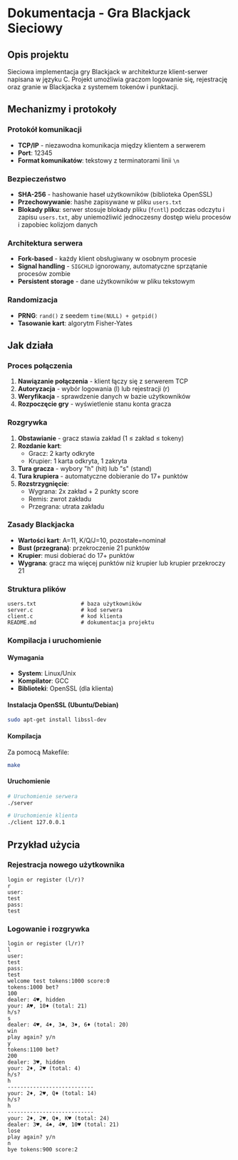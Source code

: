 # Dokumentacja - Gra Blackjack Sieciowy

## Opis projektu
Sieciowa implementacja gry Blackjack w architekturze klient-serwer napisana w języku C. Projekt umożliwia graczom logowanie się, rejestrację oraz granie w Blackjacka z systemem tokenów i punktacji.

## Mechanizmy i protokoły

### Protokół komunikacji
- **TCP/IP** - niezawodna komunikacja między klientem a serwerem
- **Port**: 12345
- **Format komunikatów**: tekstowy z terminatorami linii `\n`

### Bezpieczeństwo
- **SHA-256** - hashowanie haseł użytkowników (biblioteka OpenSSL)
- **Przechowywanie**: hashe zapisywane w pliku `users.txt`
- **Blokady pliku**: serwer stosuje blokady pliku (`fcntl`) podczas odczytu i zapisu `users.txt`, aby uniemożliwić jednoczesny dostęp wielu procesów i zapobiec kolizjom danych

### Architektura serwera
- **Fork-based** - każdy klient obsługiwany w osobnym procesie
- **Signal handling** - `SIGCHLD` ignorowany, automatyczne sprzątanie procesów zombie
- **Persistent storage** - dane użytkowników w pliku tekstowym

### Randomizacja
- **PRNG**: `rand()` z seedem `time(NULL) + getpid()`
- **Tasowanie kart**: algorytm Fisher-Yates

## Jak działa

### Proces połączenia
1. **Nawiązanie połączenia** - klient łączy się z serwerem TCP
2. **Autoryzacja** - wybór logowania (l) lub rejestracji (r)
3. **Weryfikacja** - sprawdzenie danych w bazie użytkowników
4. **Rozpoczęcie gry** - wyświetlenie stanu konta gracza

### Rozgrywka
1. **Obstawianie** - gracz stawia zakład (1 ≤ zakład ≤ tokeny)
2. **Rozdanie kart**:
   - Gracz: 2 karty odkryte
   - Krupier: 1 karta odkryta, 1 zakryta
3. **Tura gracza** - wybory "h" (hit) lub "s" (stand)
4. **Tura krupiera** - automatyczne dobieranie do 17+ punktów
5. **Rozstrzygnięcie**:
   - Wygrana: 2x zakład + 2 punkty score
   - Remis: zwrot zakładu
   - Przegrana: utrata zakładu

### Zasady Blackjacka
- **Wartości kart**: A=11, K/Q/J=10, pozostałe=nominał
- **Bust (przegrana)**: przekroczenie 21 punktów
- **Krupier**: musi dobierać do 17+ punktów
- **Wygrana**: gracz ma więcej punktów niż krupier lub krupier przekroczy 21

### Struktura plików
```
users.txt              # baza użytkowników 
server.c               # kod serwera
client.c               # kod klienta
README.md              # dokumentacja projektu
```

### Kompilacja i uruchomienie

#### Wymagania
- **System**: Linux/Unix
- **Kompilator**: GCC
- **Biblioteki**: OpenSSL (dla klienta)

#### Instalacja OpenSSL (Ubuntu/Debian)
```bash
sudo apt-get install libssl-dev
```

#### Kompilacja

Za pomocą Makefile:
```bash
make
```

#### Uruchomienie
```bash
# Uruchomienie serwera
./server

# Uruchomienie klienta
./client 127.0.0.1
```

## Przykład użycia

### Rejestracja nowego użytkownika
```
login or register (l/r)?
r
user:
test
pass:
test
```

### Logowanie i rozgrywka
```
login or register (l/r)?
l
user:
test
pass:
test
welcome test tokens:1000 score:0
tokens:1000 bet?
100
dealer: 4♥, hidden
your: A♥, 10♦ (total: 21)
h/s?
s
dealer: 4♥, 4♦, 3♣, 3♦, 6♦ (total: 20)
win
play again? y/n
y
tokens:1100 bet?
200
dealer: 3♥, hidden
your: 2♦, 2♥ (total: 4)
h/s?
h
---------------------------
your: 2♦, 2♥, Q♦ (total: 14)
h/s?
h
---------------------------
your: 2♦, 2♥, Q♦, K♥ (total: 24)
dealer: 3♥, 4♠, 4♥, 10♥ (total: 21)
lose
play again? y/n
n
bye tokens:900 score:2

```

